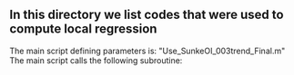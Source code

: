 ## In this directory we list codes that were used to compute local regression

The main script defining parameters is: "Use_SunkeOI_003trend_Final.m"
The main script calls the following subroutine: 
